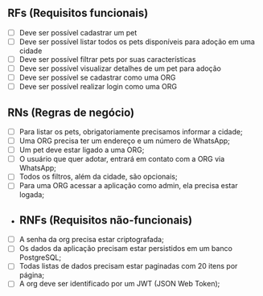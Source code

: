 ## RFs (Requisitos funcionais)

- [ ] Deve ser possível cadastrar um pet
- [ ] Deve ser possível listar todos os pets disponíveis para adoção em uma cidade
- [ ] Deve ser possível filtrar pets por suas características
- [ ] Deve ser possível visualizar detalhes de um pet para adoção
- [ ] Deve ser possível se cadastrar como uma ORG
- [ ] Deve ser possível realizar login como uma ORG

## RNs (Regras de negócio)

- [ ] Para listar os pets, obrigatoriamente precisamos informar a cidade;
- [ ] Uma ORG precisa ter um endereço e um número de WhatsApp;
- [ ] Um pet deve estar ligado a uma ORG;
- [ ] O usuário que quer adotar, entrará em contato com a ORG via WhatsApp;
- [ ] Todos os filtros, além da cidade, são opcionais;
- [ ] Para uma ORG acessar a aplicação como admin, ela precisa estar logada;

- ## RNFs (Requisitos não-funcionais)

- [ ] A senha da org precisa estar criptografada;
- [ ] Os dados da aplicação precisam estar persistidos em um banco PostgreSQL;
- [ ] Todas listas de dados precisam estar paginadas com 20 itens por página;
- [ ] A org deve ser identificado por um JWT (JSON Web Token);
